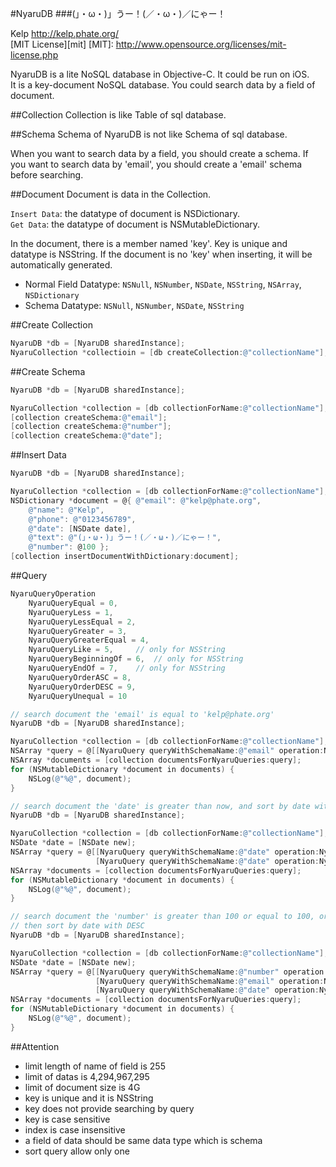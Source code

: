 #NyaruDB
###(」・ω・)」うー！(／・ω・)／にゃー！

Kelp http://kelp.phate.org/ <br/>
[MIT License][mit]
[MIT]: http://www.opensource.org/licenses/mit-license.php


NyaruDB is a lite NoSQL database in Objective-C. It could be run on iOS.  
It is a key-document NoSQL database. You could search data by a field of document.



##Collection
Collection is like Table of sql database.



##Schema
Schema of NyaruDB is not like Schema of sql database.

When you want to search data by a field, you should create a schema. If you want to search data by 'email', you should create a 'email' schema before searching.



##Document
Document is data in the Collection.

`Insert Data`: the datatype of document is NSDictionary.<br/>
`Get Data`: the datatype of document is NSMutableDictionary.

In the document, there is a member named 'key'. Key is unique and datatype is NSString.
If the document is no 'key' when inserting, it will be automatically generated.

+ Normal Field Datatype: `NSNull`, `NSNumber`, `NSDate`, `NSString`, `NSArray`, `NSDictionary`
+ Schema Datatype: `NSNull`, `NSNumber`, `NSDate`, `NSString`



##Create Collection
```objective-c
NyaruDB *db = [NyaruDB sharedInstance];
NyaruCollection *collectioin = [db createCollection:@"collectionName"];
```


##Create Schema
```objective-c
NyaruDB *db = [NyaruDB sharedInstance];

NyaruCollection *collection = [db collectionForName:@"collectionName"];
[collection createSchema:@"email"];
[collection createSchema:@"number"];
[collection createSchema:@"date"];
```


##Insert Data
```objective-c
NyaruDB *db = [NyaruDB sharedInstance];

NyaruCollection *collection = [db collectionForName:@"collectionName"];
NSDictionary *document = @{ @"email": @"kelp@phate.org",
    @"name": @"Kelp",
    @"phone": @"0123456789",
    @"date": [NSDate date],
    @"text": @"(」・ω・)」うー！(／・ω・)／にゃー！",
    @"number": @100 };
[collection insertDocumentWithDictionary:document];
```


##Query
```objective-c
NyaruQueryOperation
    NyaruQueryEqual = 0,
    NyaruQueryLess = 1,
    NyaruQueryLessEqual = 2,
    NyaruQueryGreater = 3,
    NyaruQueryGreaterEqual = 4,
    NyaruQueryLike = 5,		// only for NSString
    NyaruQueryBeginningOf = 6,	// only for NSString
    NyaruQueryEndOf = 7,	// only for NSString
    NyaruQueryOrderASC = 8,
    NyaruQueryOrderDESC = 9,
    NyaruQueryUnequal = 10
```

```objective-c
// search document the 'email' is equal to 'kelp@phate.org'
NyaruDB *db = [NyaruDB sharedInstance];

NyaruCollection *collection = [db collectionForName:@"collectionName"];
NSArray *query = @[[NyaruQuery queryWithSchemaName:@"email" operation:NyaruQueryEqual value:@"kelp@phate.org"]];
NSArray *documents = [collection documentsForNyaruQueries:query];
for (NSMutableDictionary *document in documents) {
    NSLog(@"%@", document);
}
```

```objective-c
// search document the 'date' is greater than now, and sort by date with DESC
NyaruDB *db = [NyaruDB sharedInstance];

NyaruCollection *collection = [db collectionForName:@"collectionName"];
NSDate *date = [NSDate new];
NSArray *query = @[[NyaruQuery queryWithSchemaName:@"date" operation:NyaruQueryGreater value:date],
                   [NyaruQuery queryWithSchemaName:@"date" operation:NyaruQueryOrderDESC]];
NSArray *documents = [collection documentsForNyaruQueries:query];
for (NSMutableDictionary *document in documents) {
    NSLog(@"%@", document);
}
```

```objective-c
// search document the 'number' is greater than 100 or equal to 100, or 'email' is equal to 'kelp@phate.org'
// then sort by date with DESC
NyaruDB *db = [NyaruDB sharedInstance];

NyaruCollection *collection = [db collectionForName:@"collectionName"];
NSDate *date = [NSDate new];
NSArray *query = @[[NyaruQuery queryWithSchemaName:@"number" operation:NyaruQueryGreaterEqual value:@100],
                   [NyaruQuery queryWithSchemaName:@"email" operation:NyaruQueryOrderDESC value:@"kelp@phate.org" appendWith:NYOr],
                   [NyaruQuery queryWithSchemaName:@"date" operation:NyaruQueryOrderDESC]];
NSArray *documents = [collection documentsForNyaruQueries:query];
for (NSMutableDictionary *document in documents) {
    NSLog(@"%@", document);
}
```



##Attention
+ limit length of name of field is 255
+ limit of datas is 4,294,967,295
+ limit of document size is 4G
+ key is unique and it is NSString
+ key does not provide searching by query
+ key is case sensitive
+ index is case insensitive
+ a field of data should be same data type which is schema
+ sort query allow only one
